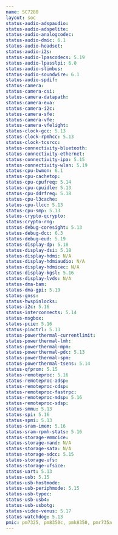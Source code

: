 ```yaml
---
name: SC7280
layout: soc
status-audio-adspaudio:
status-audio-adspelite:
status-audio-analogcodec:
status-audio-dmic: 6.1
status-audio-headset:
status-audio-i2s:
status-audio-lpascodecs: 5.19
status-audio-lpasslpi: 6.0
status-audio-slimbus:
status-audio-soundwire: 6.1
status-audio-spdif:
status-camera:
status-camera-csi:
status-camera-datapath:
status-camera-eva:
status-camera-i2c:
status-camera-sfe:
status-camera-vfe:
status-camera-vfelight:
status-clock-gcc: 5.13
status-clock-rpmhcc: 5.13
status-clock-tcsrcc:
status-connectivity-bluetooth:
status-connectivity-ethernet:
status-connectivity-ipa: 5.15
status-connectivity-wlan: 5.19
status-cpu-bwmon: 6.1
status-cpu-cachetop:
status-cpu-cpufreq: 5.14
status-cpu-cpuidle: 5.13
status-cpu-ddrfreq: 5.18
status-cpu-l3cache:
status-cpu-llcc: 5.13
status-cpu-smp: 5.13
status-crypto-qcrypto:
status-crypto-rng:
status-debug-coresight: 5.13
status-debug-dcc: 6.3
status-debug-eud: 5.19
status-display-dp: 5.18
status-display-dsi: 5.18
status-display-hdmi: N/A
status-display-hdmiaudio: N/A
status-display-hdmicec: N/A
status-display-kgsl: 5.16
status-display-lvds: N/A
status-dma-bam:
status-dma-gpi: 5.19
status-gnss:
status-hwspinlocks:
status-i2c: 5.16
status-interconnects: 5.14
status-msgbox:
status-pcie: 5.16
status-pinctrl: 5.13
status-powerthermal-currentlimit:
status-powerthermal-lmh:
status-powerthermal-mpm:
status-powerthermal-pdc: 5.13
status-powerthermal-spm:
status-powerthermal-tsens: 5.14
status-qfprom: 5.15
status-remoteproc: 5.16
status-remoteproc-adsp:
status-remoteproc-cdsp:
status-remoteproc-fastrpc:
status-remoteproc-mdsp: 5.16
status-remoteproc-sdsp:
status-smmu: 5.13
status-spi: 5.16
status-spmi: 5.13
status-sram-imem: 5.16
status-sram-rpmh-stats: 5.16
status-storage-emmcice:
status-storage-nand: N/A
status-storage-sata: N/A
status-storage-sdcc: 5.15
status-storage-ufs:
status-storage-ufsice:
status-uart: 5.13
status-usb: 5.15
status-usb-hostmode:
status-usb-periphmode: 5.15
status-usb-typec:
status-usb-usb4:
status-usb-usbotg:
status-video-venus: 5.17
status-watchdog: 5.13
pmic: pm7325, pm8350c, pmk8350, pmr735a
---
```

